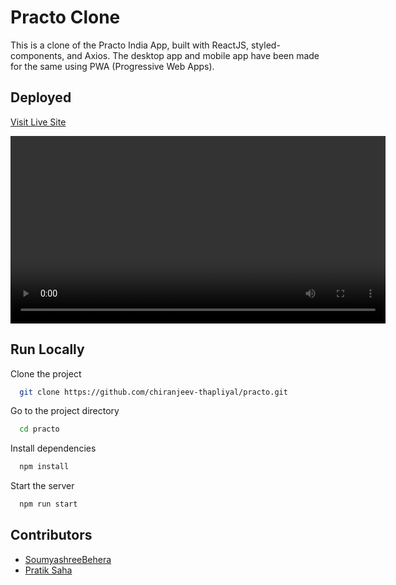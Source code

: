 
# Practo Clone

This is a clone of the Practo India App, built with ReactJS, styled-components, and Axios. The desktop app and mobile app have been made for the same using PWA (Progressive Web Apps).


## Deployed

[Visit Live Site](https://practo.vercel.app/)

<div>
	<video src="https://chiranjeev-thapliyal.vercel.app/videos/practo.mp4?" width=600 autoplay loop>
</div>

  
## Run Locally

Clone the project

```bash
  git clone https://github.com/chiranjeev-thapliyal/practo.git
```

Go to the project directory

```bash
  cd practo
```

Install dependencies

```bash
  npm install
```

Start the server

```bash
  npm run start
```


## Contributors

- [SoumyashreeBehera](https://github.com/SoumyashreeBehera)
- [Pratik Saha](https://github.com/pratik9851)

  